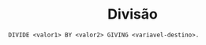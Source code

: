 <h1 align="center">Divisão</h1>

```cobol
DIVIDE <valor1> BY <valor2> GIVING <variavel-destino>.
```